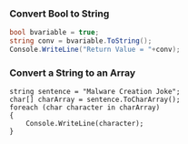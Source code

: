 ### Convert Bool to String
```C#
bool bvariable = true;
string conv = bvariable.ToString();
Console.WriteLine("Return Value = "+conv);
```

### Convert a String to an Array
```
string sentence = "Malware Creation Joke";  
char[] charArray = sentence.ToCharArray();  
foreach (char character in charArray)  
{  
    Console.WriteLine(character);  
}   
```

### 
